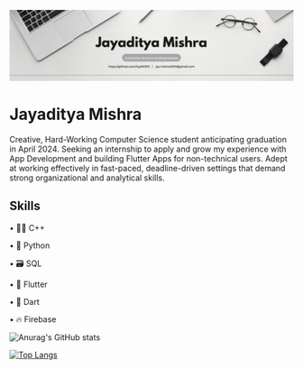 ![Computer Science Undergraduate ](https://github.com/JayM2510/JayM2510/blob/main/Grey%20Minimalist%20Corporate%20Personal%20Profile%20LinkedIn%20Banner.png)

# Jayaditya Mishra

Creative, Hard-Working Computer Science student anticipating graduation in April 2024. Seeking an internship to apply and grow my experience with App Development and building Flutter Apps for non-technical users. Adept at working effectively in fast-paced, deadline-driven settings that demand strong organizational and analytical skills.

## Skills 
• 👨‍💻 C++

• 🐍 Python

• 🗃️ SQL

• 📱 Flutter

• 🎯 Dart

• 🔥 Firebase

![Anurag's GitHub stats](https://github-readme-stats.vercel.app/api?username=JayM2510&show_icons=true&theme=graywhite)

[![Top Langs](https://github-readme-stats.vercel.app/api/top-langs/?username=JayM2510&layout=compact&theme=graywhite)](https://github.com/anuraghazra/github-readme-stats)
